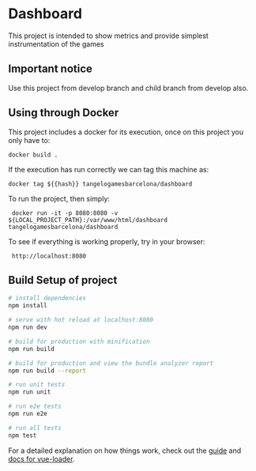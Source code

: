 # Dashboard

This project is intended to show metrics and provide simplest instrumentation of the games 

## Important notice

Use this project from develop branch and child branch from develop also.

## Using through Docker

This project includes a docker for its execution, once on this project you only have to: 

``` docker build . ```

If the execution has run correctly we can tag this machine as: 

``` docker tag ${{hash}} tangelogamesbarcelona/dashboard ```

To run the project, then simply: 

``` docker run -it -p 8080:8080 -v ${LOCAL_PROJECT_PATH}:/var/www/html/dashboard tangelogamesbarcelona/dashboard```

To see if everything is working properly, try in your browser: 

``` http://localhost:8080```

## Build Setup of project

``` bash
# install dependencies
npm install

# serve with hot reload at localhost:8080
npm run dev

# build for production with minification
npm run build

# build for production and view the bundle analyzer report
npm run build --report

# run unit tests
npm run unit

# run e2e tests
npm run e2e

# run all tests
npm test
```

For a detailed explanation on how things work, check out the [guide](http://vuejs-templates.github.io/webpack/) and [docs for vue-loader](http://vuejs.github.io/vue-loader).
